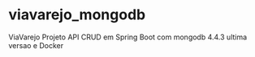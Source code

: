# viavarejo_mongodb
ViaVarejo Projeto API CRUD em Spring Boot com mongodb 4.4.3 ultima versao e Docker